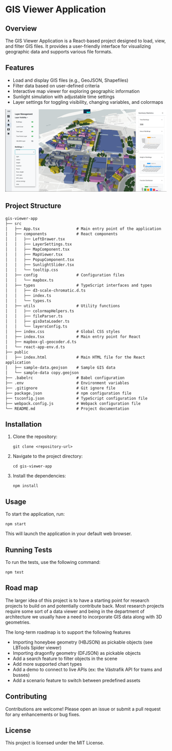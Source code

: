 # GIS Viewer Application

## Overview
The GIS Viewer Application is a React-based project designed to load, view, and filter GIS files. It provides a user-friendly interface for visualizing geographic data and supports various file formats.

## Features
- Load and display GIS files (e.g., GeoJSON, Shapefiles)
- Filter data based on user-defined criteria
- Interactive map viewer for exploring geographic information
- Sunlight simulation with adjustable time settings
- Layer settings for toggling visibility, changing variables, and colormaps


![alt text](image.png)

## Project Structure
```
gis-viewer-app
├── src
│   ├── App.tsx                # Main entry point of the application
│   ├── components             # React components
│   │   ├── LeftDrawer.tsx
│   │   ├── LayerSettings.tsx
│   │   ├── MapComponent.tsx
│   │   ├── MapViewer.tsx
│   │   ├── PopupComponent.tsx
│   │   ├── SunlightSlider.tsx
│   │   └── tooltip.css
│   ├── config                 # Configuration files
│   │   └── mapbox.ts
│   ├── types                  # TypeScript interfaces and types
│   │   ├── d3-scale-chromatic.d.ts
│   │   ├── index.ts
│   │   └── types.ts
│   ├── utils                  # Utility functions
│   │   ├── colormapHelpers.ts
│   │   ├── fileParser.ts
│   │   ├── gisDataLoader.ts
│   │   └── layersConfig.ts
│   ├── index.css              # Global CSS styles
│   ├── index.tsx              # Main entry point for React
│   ├── mapbox-gl-geocoder.d.ts
│   └── react-app-env.d.ts
├── public
│   ├── index.html             # Main HTML file for the React application
│   ├── sample-data.geojson    # Sample GIS data
│   └── sample-data copy.geojson
├── .babelrc                   # Babel configuration
├── .env                       # Environment variables
├── .gitignore                 # Git ignore file
├── package.json               # npm configuration file
├── tsconfig.json              # TypeScript configuration file
├── webpack.config.js          # Webpack configuration file
└── README.md                  # Project documentation
```

## Installation
1. Clone the repository:
   ```
   git clone <repository-url>
   ```
2. Navigate to the project directory:
   ```
   cd gis-viewer-app
   ```
3. Install the dependencies:
   ```
   npm install
   ```

## Usage
To start the application, run:
```
npm start
```
This will launch the application in your default web browser.

## Running Tests
To run the tests, use the following command:
```
npm test
```

## Road map
The larger idea of this project is to have a starting point for research projects to build on and potentially contribute back. Most research projects require some sort of a data viewer and being in the department of architecture we usually have a need to incorporate GIS data along with 3D geometries.

The long-term roadmap is to support the following features
- Importing honeybee geometry (HBJSON) as pickable objects (see LBTools Spider viewer)
- Importing dragonfly geometry (DFJSON) as pickable objects
- Add a search feature to filter objects in the scene
- Add more supported chart types
- Add a demo to connect to live APIs (ex: the Västrafik API for trams and busses)
- Add a scenario feature to switch between predefined assets

## Contributing
Contributions are welcome! Please open an issue or submit a pull request for any enhancements or bug fixes.

## License
This project is licensed under the MIT License.